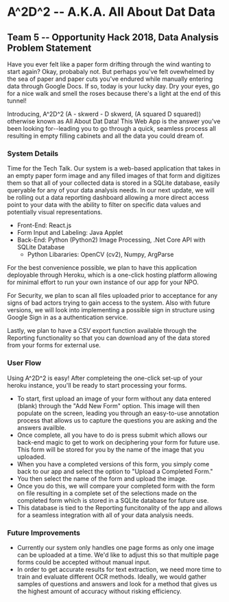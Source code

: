 # A^2D^2 -- A.K.A. All About Dat Data
## Team 5 -- Opportunity Hack 2018, Data Analysis Problem Statement


Have you ever felt like a paper form drifting through the wind wanting to start again? Okay, probabaly not. But perhaps you've felt ovewhelmed by the sea of paper and paper cuts you've endured while manually entering data through Google Docs. If so, today is your lucky day. Dry your eyes, go for a nice walk and smell the roses because there's a light at the end of this tunnel! 

Introducing, A^2D^2 (A - skwerd - D skwerd, (A squared D squared)) otherwise known as All About Dat Data! This Web App is the answer you've been looking for--leading you to go through a quick, seamless process all resulting in empty filling cabinets and all the data you could dream of. 

### System Details

Time for the Tech Talk. Our system is a web-based application that takes in an empty paper form image and any filled images of that form and digitizes them so that all of your collected data is stored in a SQLite database, easily queryable for any of your data analysis needs. In our next update, we will be rolling out a data reporting dashboard allowing a more direct access point to your data with the ability to filter on specific data values and potentially visual representations. 

- Front-End: React.js 
- Form Input and Labeling: Java Applet
- Back-End: Python (Python2) Image Processing, .Net Core API with SQLite Database
  - Python Libararies: OpenCV (cv2), Numpy, ArgParse

For the best convenience possible, we plan to have this application deployable through Heroku, which is a one-click hosting platform allowing for minimal effort to run your own instance of our app for your NPO.

For Security, we plan to scan all files uploaded prior to acceptance for any signs of bad actors trying to gain access to the system. Also with future versions, we will look into implementing a possible sign in structure using Google Sign in as a authentication service. 

Lastly, we plan to have a CSV export function available through the Reporting functionality so that you can download any of the data stored from your forms for external use. 

### User Flow
Using A^2D^2 is easy! After completeing the one-click set-up of your heroku instance, you'll be ready to start processing your forms.

- To start, first upload an image of your form without any data entered (blank) through the "Add New Form" option. This image will then populate on the screen, leading you through an easy-to-use annotation process that allows us to capture the questions you are asking and the answers availble.
- Once complete, all you have to do is press submit which allows our back-end magic to get to work on deciphering your form for future use. This form will be stored for you by the name of the image that you uploaded. 
- When you have a completed versions of this form, you simply come back to our app and select the option to "Upload a Completed Form." 
- You then select the name of the form and upload the image. 
- Once you do this, we will compare your completed form with the form on file resulting in a complete set of the selections made on the completed form which is stored in a SQLite database for future use. 
- This database is tied to the Reporting funcitonality of the app and allows for a seamless integration with all of your data analysis needs. 

### Future Improvements
- Currently our system only handles one page forms as only one image can be uploaded at a time. We'd like to adjust this so that multiple page forms could be accepted without manual input. 
- In order to get accurate results for text extraction, we need more time to train and evaluate different OCR methods. Ideally, we would gather samples of questions and answers and look for a method that gives us the highest amount of accuracy without risking efficiency. 

